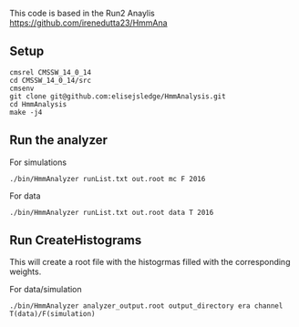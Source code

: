 This code is based in the Run2 Anaylis https://github.com/irenedutta23/HmmAna

## Setup

```
cmsrel CMSSW_14_0_14
cd CMSSW_14_0_14/src
cmsenv
git clone git@github.com:elisejsledge/HmmAnalysis.git
cd HmmAnalysis
make -j4
```

## Run the analyzer 
For simulations
```
./bin/HmmAnalyzer runList.txt out.root mc F 2016
```

For data
```
./bin/HmmAnalyzer runList.txt out.root data T 2016
```

## Run CreateHistograms 

This will create a root file with the histogrmas filled with the corresponding weights.

For data/simulation
```
./bin/HmmAnalyzer analyzer_output.root output_directory era channel T(data)/F(simulation)
```
